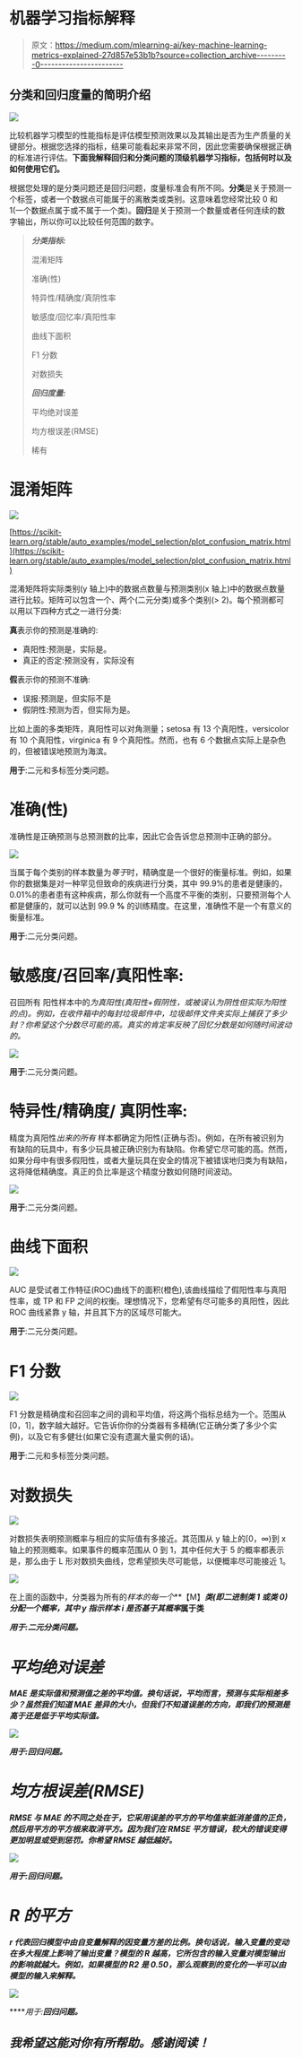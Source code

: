 # 机器学习指标解释

> 原文：<https://medium.com/mlearning-ai/key-machine-learning-metrics-explained-27d857e53b1b?source=collection_archive---------0----------------------->

## 分类和回归度量的简明介绍

![](img/35532737c3806c9878a3baccfcec05b2.png)

比较机器学习模型的性能指标是评估模型预测效果以及其输出是否为生产质量的关键部分。根据您选择的指标，结果可能看起来非常不同，因此您需要确保根据正确的标准进行评估。**下面我解释回归和分类问题的顶级机器学习指标，包括何时以及如何使用它们。**

根据您处理的是分类问题还是回归问题，度量标准会有所不同。**分类**是关于预测一个标签，或者一个数据点可能属于的离散类或类别。这意味着您经常比较 0 和 1(一个数据点属于或不属于一个类)。**回归**是关于预测一个数量或者任何连续的数字输出，所以你可以比较任何范围的数字。

> ***分类指标:***
> 
> 混淆矩阵
> 
> 准确(性)
> 
> 特异性/精确度/真阴性率
> 
> 敏感度/回忆率/真阳性率
> 
> 曲线下面积
> 
> F1 分数
> 
> 对数损失
> 
> ***回归度量:***
> 
> 平均绝对误差
> 
> 均方根误差(RMSE)
> 
> 稀有

# 混淆矩阵

![](img/6b8800d64ac51b7338f59436bf5293dd.png)

[https://scikit-learn.org/stable/auto_examples/model_selection/plot_confusion_matrix.html](https://scikit-learn.org/stable/auto_examples/model_selection/plot_confusion_matrix.html)

混淆矩阵将实际类别(y 轴上)中的数据点数量与预测类别(x 轴上)中的数据点数量进行比较。矩阵可以包含一个、两个(二元分类)或多个类别(> 2)。每个预测都可以用以下四种方式之一进行分类:

**真**表示你的预测是准确的:

*   真阳性:预测是，实际是。
*   真正的否定:预测没有，实际没有

**假**表示你的预测不准确:

*   误报:预测是，但实际不是
*   假阴性:预测为否，但实际为是。

比如上面的多类矩阵，真阳性可以对角测量；setosa 有 13 个真阳性，versicolor 有 10 个真阳性，virginica 有 9 个真阳性。然而，也有 6 个数据点实际上是杂色的，但被错误地预测为海滨。

**用于**:二元和多标签分类问题。

# 准确(性)

准确性是正确预测与总预测数的比率，因此它会告诉您总预测中正确的部分。

![](img/695b82ff9cfaea3962a9ffa75c354d76.png)

当属于每个类别的样本数量为*等于*时，精确度是一个很好的衡量标准。例如，如果你的数据集是对一种罕见但致命的疾病进行分类，其中 99.9%的患者是健康的，0.01%的患者患有这种疾病，那么你就有一个高度不平衡的类别，只要预测每个人都是健康的，就可以达到 99.9 **%** 的训练精度。在这里，准确性不是一个有意义的衡量标准。

**用于**:二元分类问题。

# **敏感度/召回率/真阳性率:**

召回所有 阳性样本中的*为真阳性(真阳性+假阴性，或被误认为阴性但实际为阳性的点)。例如，在收件箱中的每封垃圾邮件中，垃圾邮件文件夹实际上捕获了多少封？你希望这个分数尽可能的高。真实的肯定率反映了回忆分数是如何随时间波动的。*

![](img/5e15c0b9a5c3eb17017e4f5066a19e5d.png)

**用于**:二元分类问题。

# **特异性/精确度/** **真阴性率:**

精度为真阳性*出来的所有* 样本都确定为阳性(正确与否)。例如，在所有被识别为有缺陷的玩具中，有多少玩具被正确识别为有缺陷。你希望它尽可能的高。然而，如果分母中有很多假阳性，或者大量玩具在安全的情况下被错误地归类为有缺陷，这将降低精确度。真正的负比率是这个精度分数如何随时间波动。

![](img/fd31b4f88746079aac65095a267b3a00.png)

**用于**:二元分类问题。

# 曲线下面积

![](img/2ccd4c21673360b341989af117f20161.png)

AUC 是受试者工作特征(ROC)曲线下的面积(橙色),该曲线描绘了假阳性率与真阳性率，或 TP 和 FP 之间的权衡。理想情况下，您希望有尽可能多的真阳性，因此 ROC 曲线紧靠 y 轴，并且其下方的区域尽可能大。

**用于**:二元分类问题。

# F1 分数

![](img/84c2c495248969fd9f60dfdfd0481b51.png)

F1 分数是精确度和召回率之间的调和平均值，将这两个指标总结为一个。范围从[0，1]，数字越大越好。它告诉你你的分类器有多精确(它正确分类了多少个实例)，以及它有多健壮(如果它没有遗漏大量实例的话)。

**用于**:二元和多标签分类问题。

# 对数损失

![](img/e36a2fc3c3a9afac50080e95f6794f7e.png)

对数损失表明预测概率与相应的实际值有多接近。其范围从 y 轴上的[0，∞)到 x 轴上的预测概率。如果事件的概率范围从 0 到 1，其中任何大于 5 的概率都表示是，那么由于 L 形对数损失曲线，您希望损失尽可能低，以便概率尽可能接近 1。

![](img/d066356972f1f774b3f377bcf7e6b3b8.png)

在上面的函数中，分类器为所有的*样本的每一个***【M】***类(即二进制类 1 或类 0)分配一个概率，其中 ***y*** 指示样本 ***i*** 是否基于其概率*属于类**

*****用于**:二元分类问题。***

# ***平均绝对误差***

***MAE 是实际值和预测值之差的平均值。换句话说，平均而言，预测与实际相差多少？虽然我们知道 MAE 差异的大小，但我们不知道误差的方向，即我们的预测是高于还是低于平均实际值。***

***![](img/516a631114fb8060b3fec58c78a3ee62.png)***

*****用于**:回归问题。***

# ***均方根误差(RMSE)***

***RMSE 与 MAE 的不同之处在于，它采用误差的平方的平均值来抵消差值的正负，然后用平方的平方根来取消平方。因为我们在 RMSE 平方错误，较大的错误变得更加明显或受到惩罚。你希望 RMSE 越低越好。***

***![](img/3d1bdb0571a288fdcb7d56e8b4289c9e.png)***

*****用于**:回归问题。***

# ***R 的平方***

***r 代表回归模型中由自变量解释的因变量方差的比例。换句话说，输入变量的变动在多大程度上影响了输出变量？模型的 R 越高，它所包含的输入变量对模型输出的影响就越大。例如，如果模型的 R2 是 0.50，那么观察到的变化的一半可以由模型的输入来解释。***

***![](img/69abb91ee6b0a6fafd1367657536da12.png)***

*****用于:**回归问题。***

## ***我希望这能对你有所帮助。感谢阅读！***